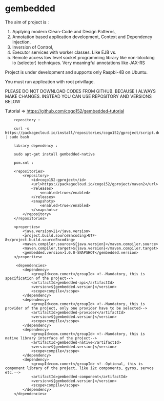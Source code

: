 # gembedded

The aim of project is :

1.  Applying modern Clean-Code and Design Patterns,
2.  Annotation based application development, Context and Dependency Injection,
3.  Inversion of Control,
4.  Executor services with worker classes. Like EJB vs.
5.  Remote access low level socket programming library like non-blocking io (selector) techniques. Very meaningful annotations like JAX-RS

Project is under development and supports only Raspbi-4B on Ubuntu.

You must run application with root privillage.

PLEASE DO NOT DOWNLOAD CODES FROM GITHUB. BECAUSE I ALWAYS MAKE CHANGES. INSTEAD YOU CAN USE REPOSITORY AND VERSIONS BELOW

Tutorial => https://github.com/cogo152/gembedded-tutorial

```
    repository :

    curl -s https://packagecloud.io/install/repositories/cogo152/gproject/script.deb.sh | sudo bash

    library dependency :

    sudo apt-get install gembedded-native

    pom.xml :

    <repositories>
        <repository>
            <id>cogo152-gproject</id>
            <url>https://packagecloud.io/cogo152/gproject/maven2</url>
            <releases>
                <enabled>true</enabled>
            </releases>
            <snapshots>
                <enabled>true</enabled>
            </snapshots>
        </repository>
    </repositories>

    <properties>
        <java.version>21</java.version>
        <project.build.sourceEncoding>UTF-8</project.build.sourceEncoding>
        <maven.compiler.source>${java.version}</maven.compiler.source>
        <maven.compiler.target>${java.version}</maven.compiler.target>
        <gembedded.version>1.0.0-SNAPSHOT</gembedded.version>
    </properties>

     <dependencies>
        <dependency>
            <groupId>com.comert</groupId> <!--Mandatory, this is specification of the project-->
            <artifactId>gembedded-api</artifactId>
            <version>${gembedded.version}</version>
            <scope>compile</scope>
        </dependency>
        <dependency>
            <groupId>com.comert</groupId> <!--Mandatory, this is provider of the project, only one provider have to be selected-->
            <artifactId>gembedded-provider</artifactId>
            <version>${gembedded.version}</version>
            <scope>compile</scope>
        </dependency>
        <dependency>
            <groupId>com.comert</groupId> <!--Mandatory, this is native library interface of the project-->
            <artifactId>gembedded-native</artifactId>
            <version>${gembedded.version}</version>
            <scope>compile</scope>
        </dependency>
        <dependency>
            <groupId>com.comert</groupId> <!--Optional, this is component library of the project, like i2c components, gyros, servos etc.-->
            <artifactId>gembedded-component</artifactId>
            <version>${gembedded.version}</version>
            <scope>compile</scope>
        </dependency>
    </dependencies>   

```
